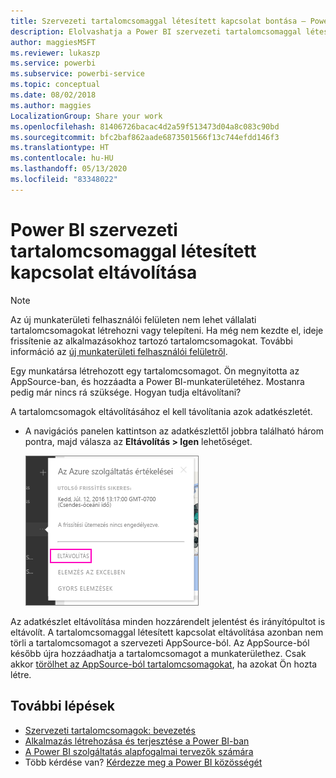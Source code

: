 ```yaml
---
title: Szervezeti tartalomcsomaggal létesített kapcsolat bontása – Power BI
description: Elolvashatja a Power BI szervezeti tartalomcsomaggal létesített kapcsolatának az adatkészlet törlésével való eltávolításának lépéseit.
author: maggiesMSFT
ms.reviewer: lukaszp
ms.service: powerbi
ms.subservice: powerbi-service
ms.topic: conceptual
ms.date: 08/02/2018
ms.author: maggies
LocalizationGroup: Share your work
ms.openlocfilehash: 81406726bacac4d2a59f513473d04a8c083c90bd
ms.sourcegitcommit: bfc2baf862aade6873501566f13c744efdd146f3
ms.translationtype: HT
ms.contentlocale: hu-HU
ms.lasthandoff: 05/13/2020
ms.locfileid: "83348022"
---
```

# <a name="remove-your-connection-to-a-power-bi-organizational-content-pack"></a>Power BI szervezeti tartalomcsomaggal létesített kapcsolat eltávolítása

> [!NOTE]
> Az új munkaterületi felhasználói felületen nem lehet vállalati tartalomcsomagokat létrehozni vagy telepíteni. Ha még nem kezdte el, ideje frissítenie az alkalmazásokhoz tartozó tartalomcsomagokat. További információ az [új munkaterületi felhasználói felületről](service-create-the-new-workspaces.md).
> 

Egy munkatársa létrehozott egy tartalomcsomagot. Ön megnyitotta az AppSource-ban, és hozzáadta a Power BI-munkaterületéhez. Mostanra pedig már nincs rá szüksége.  Hogyan tudja eltávolítani?

A tartalomcsomagok eltávolításához el kell távolítania azok adatkészletét.  

* A navigációs panelen kattintson az adatkészlettől jobbra található három pontra, majd válasza az **Eltávolítás \> Igen** lehetőséget.  
  
  ![Tartalomcsomag eltávolítása](media/service-organizational-content-pack-disconnect/power-bi-remove-organizational-content-pack-dataset.png)

Az adatkészlet eltávolítása minden hozzárendelt jelentést és irányítópultot is eltávolít. A tartalomcsomaggal létesített kapcsolat eltávolítása azonban nem törli a tartalomcsomagot a szervezeti AppSource-ból.  Az AppSource-ból később újra hozzáadhatja a tartalomcsomagot a munkaterülethez. Csak akkor [törölhet az AppSource-ból tartalomcsomagokat](service-organizational-content-pack-manage-update-delete.md), ha azokat Ön hozta létre.

## <a name="next-steps"></a>További lépések
* [Szervezeti tartalomcsomagok: bevezetés](service-organizational-content-pack-introduction.md) 
* [Alkalmazás létrehozása és terjesztése a Power BI-ban](service-create-distribute-apps.md) 
* [A Power BI szolgáltatás alapfogalmai tervezők számára](../fundamentals/service-basic-concepts.md)  
* Több kérdése van? [Kérdezze meg a Power BI közösségét](https://community.powerbi.com/)
